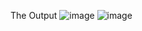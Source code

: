 
The Output 
![image](https://github.com/user-attachments/assets/959ed47a-037c-492d-8f2d-9aea8679f315)
![image](https://github.com/user-attachments/assets/8a0fe902-5e9d-4503-87d4-ed8b87d18009)
